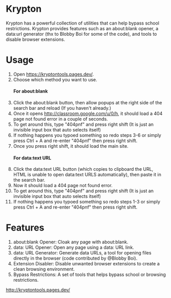 # Krypton
Krypton has a powerful collection of utilities that can help bypass school restrictions. Krypton provides features such as an about:blank opener, a data:url generator (thx to Blobby Boi for some of the code), and tools to disable browser extensions.

# Usage
1. Open https://kryptontools.pages.dev/.
2. Choose which method you want to use.
   #### For about:blank
1. Click the about:blank button, then allow popups at the right side of the search bar and reload (If you haven't already.)
2. Once it opens http://classroom.google.com/u/0/h, it should load a 404 page not found error in a couple of seconds.
3. To get around this, type "404pnf" and press right shift (It is just an invisible input box that auto selects itself)
4. If nothing happens you typoed something so redo steps 3-6 or simply press Ctrl + A and re-enter "404pnf" then press right shift.
5. Once you press right shift, it should load the main site.
   #### For data:text URL
1. Click the data:text URL button (which copies to clipboard the URL, HTML is unable to open data:text URLS automatically), then paste it in the search bar.
2. Now it should load a 404 page not found error.
3. To get around this, type "404pnf" and press right shift (It is just an invisible input box that auto selects itself)
4. If nothing happens you typoed something so redo steps 1-3 or simply press Ctrl + A and re-enter "404pnf" then press right shift.

# Features
1. about:blank Opener: Cloak any page with about:blank.
2. data: URL Opener: Open any page using a data: URL link.
3. data: URL Generator: Generate data URLs, a tool for opening files directly in the browser (code contributed by @Blobby Boi).
4. Extension Disabler: Disable unwanted browser extensions to create a clean browsing environment.
5. Bypass Restrictions: A set of tools that helps bypass school or browsing restrictions.

http://kryptontools.pages.dev/
